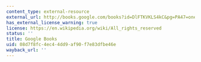 ```yaml
---
content_type: external-resource
external_url: http://books.google.com/books?id=DlFTKVKLS4kC&pg=PA47=onepage
has_external_license_warning: true
license: https://en.wikipedia.org/wiki/All_rights_reserved
status: ''
title: Google Books
uid: 08d7f8fc-4ec4-4dd9-af90-f7e83dfbe46e
wayback_url: ''
---
```

